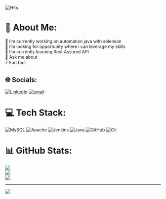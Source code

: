 ![Hits](https://hits.sh/github.com/AkshayKamble-work/AkshayKamble-work.svg)



# 💫 About Me:
🔭 I’m currently working on automation java with selenium<br>🤝 I’m looking for opportunity where i can leverage my skills<br>🌱 I’m currently learning Rest Assured API<br>💬 Ask me about<br>⚡ Fun fact


## 🌐 Socials:
[![LinkedIn](https://img.shields.io/badge/LinkedIn-%230077B5.svg?logo=linkedin&logoColor=white)](https://linkedin.com/in/akshay-kamble-k01) [![email](https://img.shields.io/badge/Email-D14836?logo=gmail&logoColor=white)](mailto:Akshaydkamble.01@gmail.com) 

# 💻 Tech Stack:
![MySQL](https://img.shields.io/badge/mysql-4479A1.svg?style=for-the-badge&logo=mysql&logoColor=white) ![Apache](https://img.shields.io/badge/apache-%23D42029.svg?style=for-the-badge&logo=apache&logoColor=white) ![Jenkins](https://img.shields.io/badge/jenkins-%232C5263.svg?style=for-the-badge&logo=jenkins&logoColor=white) ![Java](https://img.shields.io/badge/java-%23ED8B00.svg?style=for-the-badge&logo=openjdk&logoColor=white) ![GitHub](https://img.shields.io/badge/github-%23121011.svg?style=for-the-badge&logo=github&logoColor=white) ![Git](https://img.shields.io/badge/git-%23F05033.svg?style=for-the-badge&logo=git&logoColor=white)
# 📊 GitHub Stats:
![](https://github-readme-stats.vercel.app/api?username=AkshayKamble-work&theme=dark&hide_border=false&include_all_commits=false&count_private=false)<br/>
![](https://github-readme-streak-stats.herokuapp.com/?user=AkshayKamble-work&theme=dark&hide_border=false)<br/>
![](https://github-readme-stats.vercel.app/api/top-langs/?username=AkshayKamble-work&theme=dark&hide_border=false&include_all_commits=false&count_private=false&layout=compact)

---
[![](https://visitcount.itsvg.in/api?id=AkshayKamble-work&icon=0&color=0)](https://visitcount.itsvg.in)

<!-- Proudly created with GPRM ( https://gprm.itsvg.in ) -->
